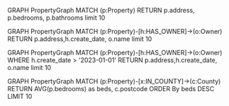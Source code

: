GRAPH PropertyGraph
MATCH (p:Property) 
RETURN p.address, p.bedrooms, p.bathrooms limit 10


GRAPH PropertyGraph
MATCH (p:Property)-[h:HAS_OWNER]->(o:Owner)
RETURN p.address,h.create_date, o.name limit 10

GRAPH PropertyGraph
MATCH (p:Property)-[h:HAS_OWNER]->(o:Owner)
WHERE h.create_date > '2023-01-01'
RETURN p.address,h.create_date, o.name limit 10


GRAPH PropertyGraph
MATCH (p:Property)-[x:IN_COUNTY]->(c:County)
RETURN AVG(p.bedrooms) as beds, c.postcode
ORDER By beds DESC
LIMIT 10
